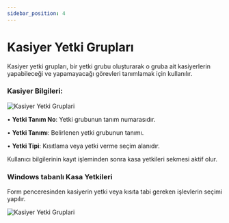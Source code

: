 ```yaml
---
sidebar_position: 4
---
```


# Kasiyer Yetki Grupları

Kasiyer yetki grupları, bir yetki grubu oluşturarak o gruba ait kasiyerlerin yapabileceği ve yapamayacağı görevleri tanımlamak için kullanılır.

###	Kasiyer Bilgileri:

![Kasiyer Yetki Gruplari](/img/moduller/kasiyer-yetki-gruplari-1.png)

•	**Yetki Tanım No**: Yetki grubunun tanım numarasıdır.

•	**Yetki Tanımı**: Belirlenen yetki grubunun tanımı.

•	**Yetki Tipi**: Kısıtlama veya yetki verme seçim alanıdır.

Kullanıcı bilgilerinin kayıt işleminden sonra kasa yetkileri sekmesi aktif olur. 

###	Windows tabanlı Kasa Yetkileri

Form penceresinden kasiyerin yetki veya kısıta tabi gereken işlevlerin seçimi yapılır.

![Kasiyer Yetki Gruplari](/img/moduller/kasiyer-yetki-gruplari-1.png)
